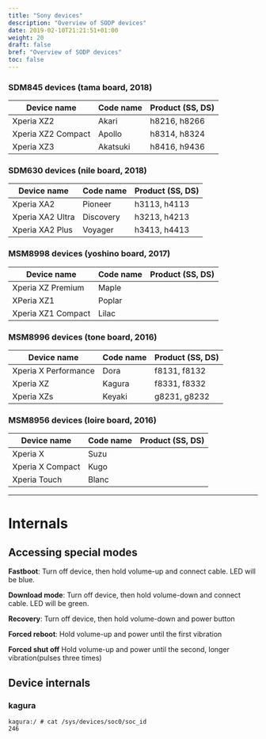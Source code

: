 ```yaml
---
title: "Sony devices"
description: "Overview of SODP devices"
date: 2019-02-10T21:21:51+01:00
weight: 20
draft: false
bref: "Overview of SODP devices"
toc: false
---
```


### SDM845 devices (tama board, 2018)

| Device name        | Code name | Product (SS, DS) |
| ------------------ | --------- | ---------------- |
| Xperia XZ2         | Akari     | h8216, h8266     |
| Xperia XZ2 Compact | Apollo    | h8314, h8324     |
| Xperia XZ3         | Akatsuki  | h8416, h9436     |

### SDM630 devices (nile board, 2018)

| Device name        | Code name | Product (SS, DS) |
| ------------------ | --------- | ---------------- |
| Xperia XA2         | Pioneer   | h3113, h4113     |
| Xperia XA2 Ultra   | Discovery | h3213, h4213     |
| Xperia XA2 Plus    | Voyager   | h3413, h4413     |

### MSM8998 devices (yoshino board, 2017)

| Device name        | Code name | Product (SS, DS) |
| ------------------ | --------- | ---------------- |
| Xperia XZ Premium  | Maple     |                  |
| XPeria XZ1         | Poplar    |                  |
| Xperia XZ1 Compact | Lilac     |                  |

### MSM8996 devices (tone board, 2016)

| Device name          | Code name | Product (SS, DS) |
| -------------------- | --------- | ---------------- |
| Xperia X Performance | Dora      | f8131, f8132     |
| Xperia XZ            | Kagura    | f8331, f8332     |
| Xperia XZs           | Keyaki    | g8231, g8232     |

### MSM8956 devices (loire board, 2016)

| Device name      | Code name | Product (SS, DS) |
| ---------------- | --------- | ---------------- |
| Xperia X         | Suzu      |                  |
| Xperia X Compact | Kugo      |                  |
| Xperia Touch     | Blanc     |                  |

---

# Internals

## Accessing special modes
**Fastboot**: Turn off device, then hold volume-up and connect cable. LED will
be blue.

**Download mode**: Turn off device, then hold volume-down and connect cable. LED
will be green.

**Recovery**: Turn off device, then hold volume-down and power button

**Forced reboot**: Hold volume-up and power until the first vibration

**Forced shut off** Hold volume-up and power until the second, longer
vibration(pulses three times)

## Device internals

### kagura
```
kagura:/ # cat /sys/devices/soc0/soc_id
246
```

<!-- ## Leds, thermals, sensors -->

<!-- ## Camera -->

<!-- ## Proprietary modules -->

<!-- ## SoC/Qualcomm stuff -->
